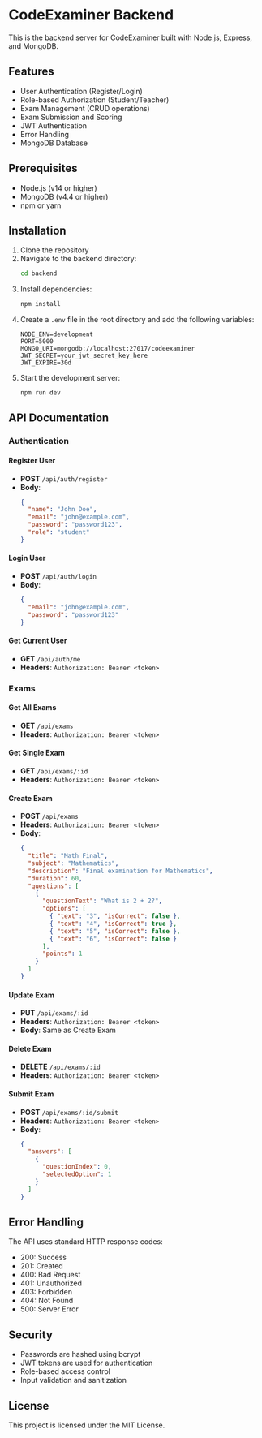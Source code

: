 # CodeExaminer Backend

This is the backend server for CodeExaminer built with Node.js, Express, and MongoDB.

## Features

- User Authentication (Register/Login)
- Role-based Authorization (Student/Teacher)
- Exam Management (CRUD operations)
- Exam Submission and Scoring
- JWT Authentication
- Error Handling
- MongoDB Database

## Prerequisites

- Node.js (v14 or higher)
- MongoDB (v4.4 or higher)
- npm or yarn

## Installation

1. Clone the repository
2. Navigate to the backend directory:
   ```bash
   cd backend
   ```
3. Install dependencies:
   ```bash
   npm install
   ```
4. Create a `.env` file in the root directory and add the following variables:
   ```
   NODE_ENV=development
   PORT=5000
   MONGO_URI=mongodb://localhost:27017/codeexaminer
   JWT_SECRET=your_jwt_secret_key_here
   JWT_EXPIRE=30d
   ```
5. Start the development server:
   ```bash
   npm run dev
   ```

## API Documentation

### Authentication

#### Register User
- **POST** `/api/auth/register`
- **Body**:
  ```json
  {
    "name": "John Doe",
    "email": "john@example.com",
    "password": "password123",
    "role": "student"
  }
  ```

#### Login User
- **POST** `/api/auth/login`
- **Body**:
  ```json
  {
    "email": "john@example.com",
    "password": "password123"
  }
  ```

#### Get Current User
- **GET** `/api/auth/me`
- **Headers**: `Authorization: Bearer <token>`

### Exams

#### Get All Exams
- **GET** `/api/exams`
- **Headers**: `Authorization: Bearer <token>`

#### Get Single Exam
- **GET** `/api/exams/:id`
- **Headers**: `Authorization: Bearer <token>`

#### Create Exam
- **POST** `/api/exams`
- **Headers**: `Authorization: Bearer <token>`
- **Body**:
  ```json
  {
    "title": "Math Final",
    "subject": "Mathematics",
    "description": "Final examination for Mathematics",
    "duration": 60,
    "questions": [
      {
        "questionText": "What is 2 + 2?",
        "options": [
          { "text": "3", "isCorrect": false },
          { "text": "4", "isCorrect": true },
          { "text": "5", "isCorrect": false },
          { "text": "6", "isCorrect": false }
        ],
        "points": 1
      }
    ]
  }
  ```

#### Update Exam
- **PUT** `/api/exams/:id`
- **Headers**: `Authorization: Bearer <token>`
- **Body**: Same as Create Exam

#### Delete Exam
- **DELETE** `/api/exams/:id`
- **Headers**: `Authorization: Bearer <token>`

#### Submit Exam
- **POST** `/api/exams/:id/submit`
- **Headers**: `Authorization: Bearer <token>`
- **Body**:
  ```json
  {
    "answers": [
      {
        "questionIndex": 0,
        "selectedOption": 1
      }
    ]
  }
  ```

## Error Handling

The API uses standard HTTP response codes:
- 200: Success
- 201: Created
- 400: Bad Request
- 401: Unauthorized
- 403: Forbidden
- 404: Not Found
- 500: Server Error

## Security

- Passwords are hashed using bcrypt
- JWT tokens are used for authentication
- Role-based access control
- Input validation and sanitization

## License

This project is licensed under the MIT License. 